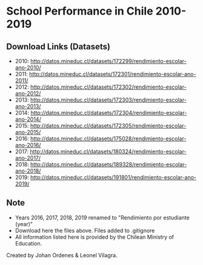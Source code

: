 # School Performance in Chile 2010-2019
 
Download Links (Datasets)
--------------
- 2010: http://datos.mineduc.cl/datasets/172299/rendimiento-escolar-ano-2010/
- 2011: http://datos.mineduc.cl/datasets/172301/rendimiento-escolar-ano-2011/
- 2012: http://datos.mineduc.cl/datasets/172302/rendimiento-escolar-ano-2012/ 
- 2013: http://datos.mineduc.cl/datasets/172303/rendimiento-escolar-ano-2013/
- 2014: http://datos.mineduc.cl/datasets/172304/rendimiento-escolar-ano-2014/
- 2015: http://datos.mineduc.cl/datasets/172305/rendimiento-escolar-ano-2015/
- 2016: http://datos.mineduc.cl/datasets/175028/rendimiento-escolar-ano-2016/
- 2017: http://datos.mineduc.cl/datasets/180324/rendimiento-escolar-ano-2017/
- 2018: http://datos.mineduc.cl/datasets/189328/rendimiento-escolar-ano-2018/
- 2019: http://datos.mineduc.cl/datasets/191801/rendimiento-escolar-ano-2019/

Note
----
- Years 2016, 2017, 2018, 2019 renamed to "Rendimiento por estudiante (year)"
- Download here the files above. Files added to .gitignore
- All information listed here is provided by the Chilean Ministry of Education.

Created by Johan Ordenes & Leonel Vilagra.
